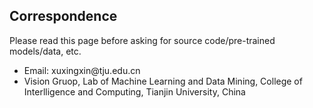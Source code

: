 ## Correspondence
<!-- 
<h4 style="margin:0 10px 0;">Conference Reviewers</h4>
-->
Please read this page before asking for source code/pre-trained models/data, etc.


<ul style="margin:0 0 5px;">
  <li><autocolor>Email: xuxingxin@tju.edu.cn</autocolor></a></li>
  <li><autocolor>Vision Gruop, Lab of Machine Learning and Data Mining, College of Interlligence and Computing, Tianjin University, China</autocolor></a></li>
</ul>
<!-- 
<h4 style="margin:0 10px 0;">Journal Reviewers</h4>
<ul style="margin:0 0 20px;">
  <li><a href="https://www.computer.org/csdl/journal/tp"><autocolor>IEEE Transactions on Pattern Analysis and Machine Intelligence (TPAMI)</autocolor></a></li>
  <li><a href="https://www.springer.com/journal/11263"><autocolor>International Journal of Computer Vision (IJCV)</autocolor></a></li>
</ul>
-->
